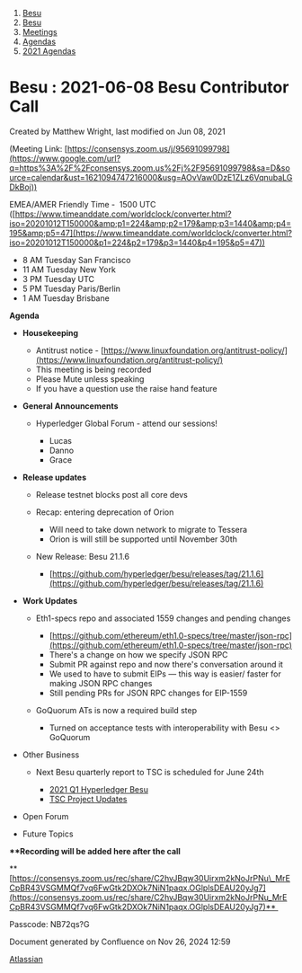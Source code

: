 1. [Besu](index.html)
2. [Besu](Besu_22151173.html)
3. [Meetings](Meetings_22153838.html)
4. [Agendas](Agendas_22153868.html)
5. [2021 Agendas](2021-Agendas_22154808.html)

# Besu : 2021-06-08 Besu Contributor Call

Created by Matthew Wright, last modified on Jun 08, 2021

(Meeting Link: ⁨[https://consensys.zoom.us/j/95691099798](https://www.google.com/url?q=https%3A%2F%2Fconsensys.zoom.us%2Fj%2F95691099798&sa=D&source=calendar&ust=1621094747216000&usg=AOvVaw0DzE1ZLz6VqnubaLGDkBoj))

EMEA/AMER Friendly Time -  1500 UTC ([https://www.timeanddate.com/worldclock/converter.html?iso=20201012T150000&amp;p1=224&amp;p2=179&amp;p3=1440&amp;p4=195&amp;p5=47](https://www.timeanddate.com/worldclock/converter.html?iso=20201012T150000&p1=224&p2=179&p3=1440&p4=195&p5=47))

- 8 AM Tuesday San Francisco
- 11 AM Tuesday New York
- 3 PM Tuesday UTC
- 5 PM Tuesday Paris/Berlin
- 1 AM Tuesday Brisbane

**Agenda**

- **Housekeeping**
  
  - Antitrust notice - [https://www.linuxfoundation.org/antitrust-policy/](https://www.linuxfoundation.org/antitrust-policy/)
  - This meeting is being recorded
  - Please Mute unless speaking
  - If you have a question use the raise hand feature
- **General Announcements**
  
  - Hyperledger Global Forum - attend our sessions!  
    
    - Lucas
    - Danno
    - Grace
- **Release updates**
  
  - Release testnet blocks post all core devs
  - Recap: entering deprecation of Orion 
    
    - Will need to take down network to migrate to Tessera
    - Orion is will still be supported until November 30th
  - New Release: Besu 21.1.6 
    
    - [https://github.com/hyperledger/besu/releases/tag/21.1.6](https://github.com/hyperledger/besu/releases/tag/21.1.6)
- **Work Updates**
  
  - Eth1-specs repo and associated 1559 changes and pending changes
    
    - [https://github.com/ethereum/eth1.0-specs/tree/master/json-rpc](https://github.com/ethereum/eth1.0-specs/tree/master/json-rpc)
    - There's a change on how we specify JSON RPC
    - Submit PR against repo and now there's conversation around it
    - We used to have to submit EIPs — this way is easier/ faster for making JSON RPC changes
    - Still pending PRs for JSON RPC changes for EIP-1559
  - GoQuorum ATs is now a required build step
    
    - Turned on acceptance tests with interoperability with Besu &lt;&gt; GoQuorum
- Other Business 
  
  - Next Besu quarterly report to TSC is scheduled for June 24th
    
    - [2021 Q1 Hyperledger Besu](https://lf-hyperledger.atlassian.net/wiki/spaces/TSC/pages/21441455/2021+Q1+Hyperledger+Besu)
    - [TSC Project Updates](https://lf-hyperledger.atlassian.net/wiki/spaces/TSC/pages/21430854/TSC+Project+Updates)
- Open Forum
- Future Topics

**\*\*Recording will be added here after the call**

**[https://consensys.zoom.us/rec/share/C2hvJBqw30Uirxm2kNoJrPNu\_MrECpBR43VSGMMQf7vq6FwGtk2DXOk7NiN1paqx.OGlplsDEAU20yJg7](https://consensys.zoom.us/rec/share/C2hvJBqw30Uirxm2kNoJrPNu_MrECpBR43VSGMMQf7vq6FwGtk2DXOk7NiN1paqx.OGlplsDEAU20yJg7)** 

Passcode: NB72qs?G

Document generated by Confluence on Nov 26, 2024 12:59

[Atlassian](http://www.atlassian.com/)
